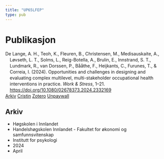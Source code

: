 ```yaml
---
title: "UP65LFEP"
type: pub
---
```

<h1>Publikasjon</h1>
<article id="csl-bib-container-UP65LFEP" class="csl-bib-container">
  <div class="csl-bib-body" style="line-height: 1.35; padding-left: 1em; text-indent:-1em;">
  <div class="csl-entry">De Lange, A. H., Teoh, K., Fleuren, B., Christensen, M., Medisauskaite, A., L&#xF8;vseth, L. T., Solms, L., Reig-Botella, A., Brulin, E., Innstrand, S. T., Lundmark, R., van Dorssen, P., B&#xE5;&#xE5;the, F., Heijkants, C., Furunes, T., &amp; Correia, I. (2024). Opportunities and challenges in designing and evaluating complex multilevel, multi-stakeholder occupational health interventions in practice. <i>Work &amp; Stress</i>, 1&#x2013;21. <a href="https://doi.org/10.1080/02678373.2024.2332169">https://doi.org/10.1080/02678373.2024.2332169</a></div>
</div>
  <div class="csl-bib-buttons">
    <a href="#taxonomy-article-UP65LFEP" class="csl-bib-button">Arkiv</a>
    <a href="https://app.cristin.no/results/show.jsf?id=2263405" alt="Cristin URL" class="csl-bib-button">Cristin</a>
    <a href="http://zotero.org/groups/5402882/items/UP65LFEP" alt="Zotero URL" class="csl-bib-button">Zotero</a>
    <a href="https://doi.org/10.1080/02678373.2024.2332169" class="csl-bib-button">Unpaywall</a>
  </div>
  <div id="csl-bib-meta-container-UP65LFEP"></div>
</article>
<div id="csl-bib-meta-UP65LFEP" class="csl-bib-meta">
  <article id="taxonomy-article-UP65LFEP" class="taxonomy-article">
    <h1>Arkiv</h1>
    <ul>
      <li>Høgskolen i Innlandet</li>
      <li>Handelshøgskolen Innlandet - Fakultet for økonomi og samfunnsvitenskap</li>
      <li>Institutt for psykologi</li>
      <li>2024</li>
      <li>April</li>
    </ul>
  </article>
</div>
